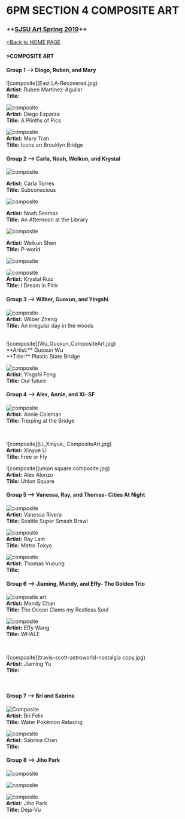 # **6PM SECTION 4 COMPOSITE ART**

### **++[SJSU Art Spring 2019](https://carriehott.github.io/SJSU-Art74-Sp2019/)++**

[<Back to HOME PAGE](https://carriehott.github.io/SJSU-Art74-Sp2019/)

#### >COMPOSITE ART

#### **Group 1 --> Diego, Ruben, and Mary**

![composite](East LA-Recovered.jpg)<br>
**Artist:** Ruben Martinez-Aguilar<br>
**Title:**
<br>

![composite](Esparza_D_CompositeArt.jpg)<br>
**Artist:** Diego Esparza<br>
**Title:** A Plinths of Pics

![composite](Tran_N_CompositeArt.jpg)<br>
**Artist:** Mary Tran<br>
**Title:** Icons on Brooklyn Bridge

#### **Group 2 --> Carla, Noah, Weikun, and Krystal**

![composite](Torres_C_CompositeArt.jpg)<br>

**Artist:** Carla Torres<br>
**Title:** Subconscious
<br>

![composite](Sesmas_N_CompositeArt.jpg)<br>

**Artist:** Noah Sesmas<br>
**Title:** An Afternoon at the Library
<br>

![composite](Shen-Firstinitial-CompositeArt.jpg)<br>

**Artist:** Weikun Shen<br>
**Title:** P-world
<br>

![composite](Ruiz_K_CompositeArt.jpg)<br>

![composite](Ruiz_K_CompositeArtR.jpg)<br>
**Artist:** Krystal Ruiz<br>
**Title:**  I Dream in Pink
<br>

#### **Group 3 --> Wilber, Guoxun, and Yingshi**

![composite](Zheng_W_CompositeArt.jpg)<br>
**Artist:** Wilber Zheng<br>
**Title:** An irregular day in the woods

<br>
![composite](Wu_Guoxun_CompositeArt.jpg)<br>
**Artist:** Guoxun Wu<br>
**Title:** Plastic State Bridge
<br>

![composite](YingshiFeng.jpg)<br>
**Artist:** Yingshi Feng<br>
**Title:** Our future
<br>

#### **Group 4 --> Alex, Annie, and Xi- SF**

![composite](Coleman_A_Composite.jpg)<br>
**Artist:** Annie Coleman<br>
**Title:** Tripping at the Bridge

<br>

![composite](Li_Xinyue_ CompositeArt.jpg)<br>
**Artist:** Xinyue Li<br>
**Title:** Free or Fly
<br>

![composite](union square composite.jpg)<br>
**Artist:** Alex Alonzo<br>
**Title:** Union Square
<br>

#### **Group 5 --> Vanessa, Ray, and Thomas- Cities At Night**

![composite](Rivera_V_CompositeArt.jpg)<br>
**Artist:** Vanessa Rivera<br>
**Title:** Seattle Super Smash Brawl
<br>

![composite](Lam_R_CompositeArt-1.jpg)<br>
**Artist:** Ray Lam<br>
**Title:** Metro Tokyo
<br>

![composite](Vuong_T_CompositeArt.jpg)<br>
**Artist:** Thomas Vuoung<br>
**Title:**
<br>

#### **Group 6 --> Jiaming, Mandy, and Effy- The Golden Trio**

![composite art](Chan_M_CompositeArt.jpg.jpg)<br>
**Artist:** Mandy Chan<br>
**Title:** The Ocean Clams my Restless Soul
<br>

![composite](Wang_JH_CompositArt.png)<br>
**Artist:** Effy Wang<br>
**Title:** WHALE

<br>

![composite](travis-scott-astroworld-nostalgia copy.jpg)<br>
**Artist:** Jiaming Yu<br>
**Title:**

<br>

#### **Group 7 --> Bri and Sabrina**

![Composite](Felix_B_CompositeProject.jpg)<br>
**Artist:** Bri Felix<br>
**Title:** Water Pokémon Relaxing
<br>

![composite](Chan_S_CompositeArt.jpg)<br>
**Artist:** Sabrina Chan<br>
**Title:**
<br>

#### **Group 8 --> Jiho Park**

![composite](Park_J_CompositeArt1.jpg)<br>

![composite](Park_J_CompositeArt2.jpg)<br>

![composite](Park_J_CompositeArt3.JPG)<br>
**Artist:** Jiho Park<br>
**Title:** Deja-Vu
<br>
